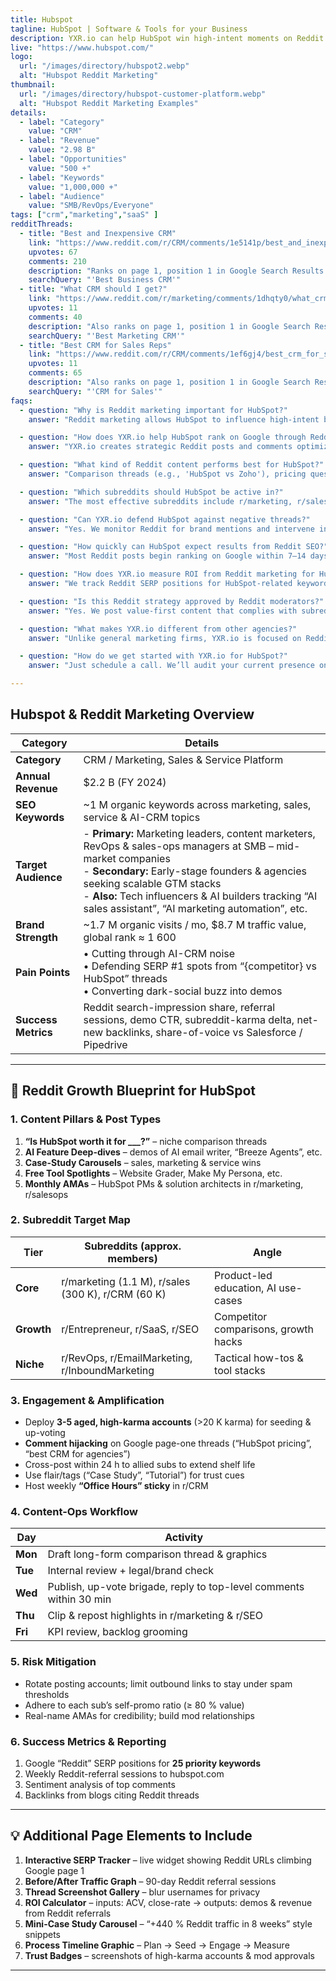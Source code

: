 ```yaml
---
title: Hubspot
tagline: HubSpot | Software & Tools for your Business 
description: YXR.io can help HubSpot win high-intent moments on Reddit by creating strategic posts and comments that rank on Google. We target keywords like “best CRM for startups,” using high-karma accounts to influence threads and defend your brand in organic search. Our team manages everything from ideation to moderation outreach, driving real traffic and brand authority through Reddit's trusted user base.
live: "https://www.hubspot.com/"
logo:
  url: "/images/directory/hubspot2.webp"
  alt: "Hubspot Reddit Marketing"
thumbnail:
  url: "/images/directory/hubspot-customer-platform.webp"
  alt: "Hubspot Reddit Marketing Examples"
details:
  - label: "Category"
    value: "CRM"
  - label: "Revenue"
    value: "2.98 B"
  - label: "Opportunities"
    value: "500 +"
  - label: "Keywords"
    value: "1,000,000 +"
  - label: "Audience"
    value: "SMB/RevOps/Everyone"
tags: ["crm","marketing","saaS" ]
redditThreads:
  - title: "Best and Inexpensive CRM"
    link: "https://www.reddit.com/r/CRM/comments/1e5141p/best_and_inexpensive_crm_for_small_business/https://www.reddit.com/r/CRM/comments/1e5141p/best_and_inexpensive_crm_for_small_business/"
    upvotes: 67
    comments: 210
    description: "Ranks on page 1, position 1 in Google Search Results. To get to the top comment of this thread you only need 16 upvotes."
    searchQuery: "'Best Business CRM'"
  - title: "What CRM should I get?"
    link: "https://www.reddit.com/r/marketing/comments/1dhqty0/what_crm_should_i_get/"
    upvotes: 11
    comments: 40
    description: "Also ranks on page 1, position 1 in Google Search Results. Even easier to rank as the first comment of this thread - 15 upvotes."
    searchQuery: "'Best Marketing CRM'"
  - title: "Best CRM for Sales Reps"
    link: "https://www.reddit.com/r/CRM/comments/1ef6gj4/best_crm_for_sales_reps/"
    upvotes: 11
    comments: 65
    description: "Also ranks on page 1, position 1 in Google Search Results. Even easier to rank as the first comment of this thread - 15 upvotes."
    searchQuery: "'CRM for Sales'"
faqs:
  - question: "Why is Reddit marketing important for HubSpot?"
    answer: "Reddit marketing allows HubSpot to influence high-intent buyers who are searching for CRMs, marketing tools, and sales platforms. Many Reddit threads about 'best CRM for startups' or 'HubSpot vs Salesforce' rank on page one of Google. YXR.io helps HubSpot own those conversations and convert organic interest into demo requests."

  - question: "How does YXR.io help HubSpot rank on Google through Reddit?"
    answer: "YXR.io creates strategic Reddit posts and comments optimized for SEO. We use aged, high-karma accounts to post in trusted subreddits, targeting keywords like 'HubSpot pricing Reddit' and 'CRM for SMBs.' Our team drives early engagement to boost visibility, helping those threads rank on Google."

  - question: "What kind of Reddit content performs best for HubSpot?"
    answer: "Comparison threads (e.g., 'HubSpot vs Zoho'), pricing questions, AI feature breakdowns, and tool recommendations perform best. We also highlight HubSpot’s free tools and post success stories in subreddits like r/marketing, r/sales, and r/CRM to reach real decision-makers."

  - question: "Which subreddits should HubSpot be active in?"
    answer: "The most effective subreddits include r/marketing, r/sales, r/CRM, r/SaaS, r/RevOps, and r/EmailMarketing. These are active communities where potential HubSpot customers regularly ask about CRMs, lead gen tools, marketing automation, and startup tech stacks."

  - question: "Can YXR.io defend HubSpot against negative threads?"
    answer: "Yes. We monitor Reddit for brand mentions and intervene in real time using high-trust accounts. When threads like 'Why I left HubSpot' or 'Is HubSpot worth it?' begin trending, we offer fact-based, respectful responses that shift sentiment and highlight real customer wins."

  - question: "How quickly can HubSpot expect results from Reddit SEO?"
    answer: "Most Reddit posts begin ranking on Google within 7–14 days, especially for long-tail keywords like 'best CRM for marketing teams' or 'HubSpot CRM Reddit.' Traffic and engagement usually increase in the first 30 days, with compounding value over time as the threads stay indexed."

  - question: "How does YXR.io measure ROI from Reddit marketing for HubSpot?"
    answer: "We track Reddit SERP positions for HubSpot-related keywords, Reddit referral traffic to HubSpot.com, post engagement (upvotes, comments), and backlink generation. These metrics are summarized in a transparent dashboard updated weekly."

  - question: "Is this Reddit strategy approved by Reddit moderators?"
    answer: "Yes. We post value-first content that complies with subreddit rules. We avoid spam tactics, rotate accounts, and maintain positive relationships with mods to ensure long-term visibility for HubSpot posts and comments."

  - question: "What makes YXR.io different from other agencies?"
    answer: "Unlike general marketing firms, YXR.io is focused on Reddit SEO. We specialize in ranking Reddit content on Google for decision-stage keywords. For a high-volume brand like HubSpot, this means capturing organic traffic your blog or ads might miss."

  - question: "How do we get started with YXR.io for HubSpot?"
    answer: "Just schedule a call. We’ll audit your current presence on Reddit and Google, identify ranking opportunities, and deliver a custom Reddit SEO strategy tailored to HubSpot’s marketing and sales goals."

---
```




## Hubspot & Reddit Marketing Overview

| Category | Details |
|----------|---------|
| **Category** | CRM / Marketing, Sales & Service Platform |
| **Annual Revenue** | \$2.2 B (FY 2024) |
| **SEO Keywords** | ~1 M organic keywords across marketing, sales, service & AI-CRM topics |
| **Target Audience** | - **Primary:** Marketing leaders, content marketers, RevOps & sales-ops managers at SMB – mid-market companies <br>- **Secondary:** Early-stage founders & agencies seeking scalable GTM stacks<br>- **Also:** Tech influencers & AI builders tracking “AI sales assistant”, “AI marketing automation”, etc. |
| **Brand Strength** | ~1.7 M organic visits / mo, \$8.7 M traffic value, global rank ≈ 1 600 |
| **Pain Points** | • Cutting through AI-CRM noise<br>• Defending SERP #1 spots from “{competitor} vs HubSpot” threads<br>• Converting dark-social buzz into demos |
| **Success Metrics** | Reddit search-impression share, referral sessions, demo CTR, subreddit-karma delta, net-new backlinks, share-of-voice vs Salesforce / Pipedrive |
---

## 🚀 Reddit Growth Blueprint for **HubSpot**

### 1. Content Pillars & Post Types
1. **“Is HubSpot worth it for ___?”** – niche comparison threads  
2. **AI Feature Deep-dives** – demos of AI email writer, “Breeze Agents”, etc.  
3. **Case-Study Carousels** – sales, marketing & service wins  
4. **Free Tool Spotlights** – Website Grader, Make My Persona, etc.  
5. **Monthly AMAs** – HubSpot PMs & solution architects in r/marketing, r/salesops  

### 2. Subreddit Target Map

| Tier | Subreddits (approx. members) | Angle |
|------|-----------------------------|-------|
| **Core** | r/marketing (1.1 M), r/sales (300 K), r/CRM (60 K) | Product-led education, AI use-cases |
| **Growth** | r/Entrepreneur, r/SaaS, r/SEO | Competitor comparisons, growth hacks |
| **Niche** | r/RevOps, r/EmailMarketing, r/InboundMarketing | Tactical how-tos & tool stacks |

### 3. Engagement & Amplification
- Deploy **3-5 aged, high-karma accounts** (>20 K karma) for seeding & up-voting  
- **Comment hijacking** on Google page-one threads (“HubSpot pricing”, “best CRM for agencies”)  
- Cross-post within 24 h to allied subs to extend shelf life  
- Use flair/tags (“Case Study”, “Tutorial”) for trust cues  
- Host weekly **“Office Hours” sticky** in r/CRM  

### 4. Content-Ops Workflow

| Day | Activity |
|-----|----------|
| **Mon** | Draft long-form comparison thread & graphics |
| **Tue** | Internal review + legal/brand check |
| **Wed** | Publish, up-vote brigade, reply to top-level comments within 30 min |
| **Thu** | Clip & repost highlights in r/marketing & r/SEO |
| **Fri** | KPI review, backlog grooming |

### 5. Risk Mitigation
- Rotate posting accounts; limit outbound links to stay under spam thresholds  
- Adhere to each sub’s self-promo ratio (≥ 80 % value)  
- Real-name AMAs for credibility; build mod relationships  

### 6. Success Metrics & Reporting
1. Google “Reddit” SERP positions for **25 priority keywords**  
2. Weekly Reddit-referral sessions to hubspot.com  
3. Sentiment analysis of top comments  
4. Backlinks from blogs citing Reddit threads  

---

## 💡 Additional Page Elements to Include

1. **Interactive SERP Tracker** – live widget showing Reddit URLs climbing Google page 1  
2. **Before/After Traffic Graph** – 90-day Reddit referral sessions  
3. **Thread Screenshot Gallery** – blur usernames for privacy  
4. **ROI Calculator** – inputs: ACV, close-rate → outputs: demos & revenue from Reddit referrals  
5. **Mini-Case Study Carousel** – “+440 % Reddit traffic in 8 weeks” style snippets  
6. **Process Timeline Graphic** – Plan → Seed → Engage → Measure  
7. **Trust Badges** – screenshots of high-karma accounts & mod approvals  

---
